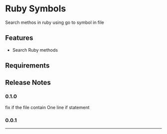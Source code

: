 # Ruby Symbols

Search methos in ruby using go to symbol in file

## Features

* Search Ruby methods

## Requirements

## Release Notes

### 0.1.0
  fix if the file contain One line if statement
### 0.0.1

-----------------------------------------------------------------------------------------------------------